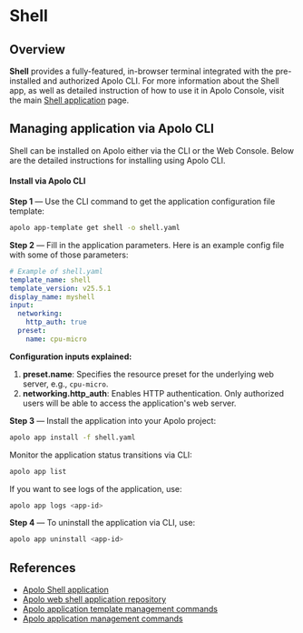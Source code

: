 # Shell

## Overview

**Shell** provides a fully-featured, in-browser terminal integrated with the pre-installed and authorized Apolo CLI. For more information about the Shell app, as well as detailed instruction of how to use it in Apolo Console, visit the main [Shell application](../../../../apolo-console/apps/installable-apps/available-apps/terminal.md) page.

## Managing application via Apolo CLI

Shell can be installed on Apolo either via the CLI or the Web Console. Below are the detailed instructions for installing using Apolo CLI.

#### Install via Apolo CLI

**Step 1** — Use the CLI command to get the application configuration file template:

```bash
apolo app-template get shell -o shell.yaml
```

**Step 2** — Fill in the application parameters. Here is an example config file with some of those parameters:

```yaml
# Example of shell.yaml
template_name: shell
template_version: v25.5.1
display_name: myshell
input:
  networking:
    http_auth: true
  preset:
    name: cpu-micro
```

**Configuration inputs explained:**

1. **preset.name**: Specifies the resource preset for the underlying web server, e.g., `cpu-micro`.
2. **networking.http\_auth**: Enables HTTP authentication. Only authorized users will be able to access the application's web server.

**Step 3** — Install the application into your Apolo project:

```bash
apolo app install -f shell.yaml
```

Monitor the application status transitions via CLI:

```bash
apolo app list
```

If you want to see logs of the application, use:

```bash
apolo app logs <app-id>
```

**Step 4** — To uninstall the application via CLI, use:

```bash
apolo app uninstall <app-id>
```

## References

* [Apolo Shell application](../../../../apolo-console/apps/installable-apps/available-apps/terminal.md)
* [Apolo web shell application repository](https://github.com/neuro-inc/web-shell)
* [Apolo application template management commands](https://app.gitbook.com/s/-MOkWy7dB5MDbkSII8iF/commands/app-template)
* [Apolo application management commands](https://app.gitbook.com/s/-MOkWy7dB5MDbkSII8iF/commands/app)
